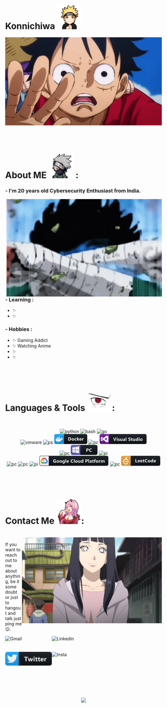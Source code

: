 # Konnichiwa <img hight="80" width="80" alt="PNG" src="https://github.com/TarunPereddi/TarunPereddi/blob/main/Images/m1.png">

<div align="center">
<img hight="300" width="700" alt="GIF" align="center" src="https://github.com/TarunPereddi/TarunPereddi/blob/main/Images/welcome.gif">
</div>

</br>
</br>
</br>


# About ME <img hight="80" width="80" alt="PNG" src="https://github.com/TarunPereddi/TarunPereddi/blob/main/Images/m2.png"> :

### - I'm 20 years old Cybersecurity Enthusiast from India.

<img hight="282" width="500" alt="GIF" align="right" src="https://github.com/TarunPereddi/TarunPereddi/blob/main/Images/2nd.gif">

### - Learning :
- ✨ 
- ✨ 

### - Hobbies : 
- ✨ Gaming Addict
- ✨ Watching Anime
- ✨ 
- ✨ 

</br>
</br>
</br>

# Languages & Tools <img hight="80" width="80" alt="PNG" src="https://github.com/TarunPereddi/TarunPereddi/blob/main/Images/m3.png">:
</br>

<p align="center">

<!-- For more icons please follow  https://github.com/MikeCodesDotNET/ColoredBadges -->
<img src="https://github.com/MikeCodesDotNET/ColoredBadges/blob/master/png/dev/languages/python.png" alt="python" width="120" hight="50">
<img src="https://github.com/MikeCodesDotNET/ColoredBadges/blob/master/png/dev/tools/bash.png" alt="bash" width="100" hight="50">
<img src="https://github.com/MikeCodesDotNET/ColoredBadges/blob/master/png/dev/languages/go.png" alt="go" width="100" hight="50">
</br>
<img src="https://github.com/MikeCodesDotNET/ColoredBadges/blob/master/png/dev/tools/vmware.png" alt="vmware" hight="50">
<img src="https://github.com/MikeCodesDotNET/ColoredBadges/blob/master/png/dev/tools/powershell.png" alt="ps" hight="50">
<img src="https://github.com/MikeCodesDotNET/ColoredBadges/blob/master/png/dev/tools/docker.png" alt="docker" hight="50">
<img src="https://github.com/MikeCodesDotNET/ColoredBadges/blob/master/png/dev/tools/jetbrains_pycharm.png" alt="pc" hight="50">
<img src="https://github.com/MikeCodesDotNET/ColoredBadges/blob/master/png/dev/tools/visualstudio.png" alt="vs" hight="50">
</br>
<img src="https://github.com/MikeCodesDotNET/ColoredBadges/blob/master/png/devices/cisco.png" alt="pc" hight="50">
<img src="https://github.com/MikeCodesDotNET/ColoredBadges/blob/master/png/devices/pc.png" alt="pc" hight="50">
<img src="https://github.com/MikeCodesDotNET/ColoredBadges/blob/master/png/devices/raspberrypi.png" alt="pi" hight="50">
</br>
<img src="https://github.com/MikeCodesDotNET/ColoredBadges/blob/master/png/dev/misc/security.png" alt="pc" hight="50">
<img src="https://github.com/MikeCodesDotNET/ColoredBadges/blob/master/png/dev/services/codechef.png" alt="pc" hight="50">
<img src="https://github.com/MikeCodesDotNET/ColoredBadges/blob/master/png/dev/services/codewars.png" alt="pi" hight="50">
<img src="https://github.com/MikeCodesDotNET/ColoredBadges/blob/master/png/dev/services/google_cloud_platform.png" alt="pc" hight="50">
<img src="https://github.com/MikeCodesDotNET/ColoredBadges/blob/master/png/dev/services/hackerrank.png" alt="pc" hight="50">
<img src="https://github.com/MikeCodesDotNET/ColoredBadges/blob/master/png/dev/services/leetcode.png" alt="pi" hight="50">
</p>
</br>
</br>
</br>



# Contact Me <img hight="80" width="80" alt="PNG" src="https://github.com/TarunPereddi/TarunPereddi/blob/main/Images/m4.png">:

<p>
 </br>


<img hight="320" width="450" align="right" alt="GIF" src="https://github.com/TarunPereddi/TarunPereddi/blob/main/Images/end.gif">


If you want to reach out to me about anything, be it some doubt or just to hangout and talk just ping me 😉.

<a href="mailto:tarun.pereddi.work@gmail.com">
 <img align="left" alt="Gmail" width="150" hight="100" src="https://github.com/MikeCodesDotNET/ColoredBadges/blob/master/png/social/gmail.png" />
</a>
<a href="https://www.linkedin.com/in/tarunpereddi/">
  <img align="left" alt="Linkedin" width="150" hight="100" src="https://github.com/MikeCodesDotNET/ColoredBadges/blob/master/png/social/linkedin.png" />
</br>
</br>
</br>
</a>
<a href="https://twitter.com/PereddiTarun">
  <img align="left" alt=" Twitter" width="150" hight="100"  src="https://github.com/MikeCodesDotNET/ColoredBadges/blob/master/png/social/twitter.png" />
</a>
<a href="https://www.instagram.com/tarunpereddi/">
  <img align="left" alt="Insta" width="150" hight="100" src="https://github.com/MikeCodesDotNET/ColoredBadges/blob/master/png/social/instagram.png" />
</a>
 </p>
 

</br>
</br>
</br>
</br>
</br>
</br>
</br>

<p align="center" >  
  <a href="https://github.com/TarunPereddi/github-readme-stats"> 
<img  src="https://github-readme-stats.vercel.app/api?username=TarunPereddi&&show_icons=true&theme=radical"/>
  </a>
  </p>
